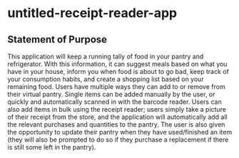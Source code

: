 # untitled-receipt-reader-app

## Statement of Purpose

This application will keep a running tally of food in your pantry and refrigerator. With this information, it can suggest meals based on what you have in your house, inform you when food is about to go bad, keep track of your consumption habits, and create a shopping list based on your remaining food. Users have multiple ways they can add to or remove from their virtual pantry. Single items can be added manually by the user, or quickly and automatically scanned in with the barcode reader. Users can also add items in bulk using the receipt reader; users simply take a picture of their receipt from the store, and the application will automatically add all the relevant purchases and quantities to the pantry. The user is also given the opportunity to update their pantry when they have used/finished an item (they will also be prompted to do so if they purchase a replacement if there is still some left in the pantry).
